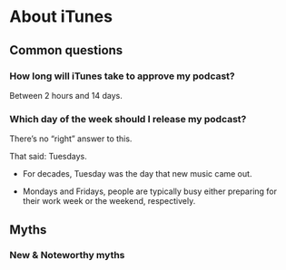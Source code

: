 # About iTunes

## Common questions

### How long will iTunes take to approve my podcast?

Between 2 hours and 14 days.

### Which day of the week should I release my podcast?

There’s no “right” answer to this.

That said: Tuesdays.

* For decades, Tuesday was the day that new music came out.

* Mondays and Fridays, people are typically busy either preparing for their work week or the weekend, respectively.

## Myths


### New & Noteworthy myths

